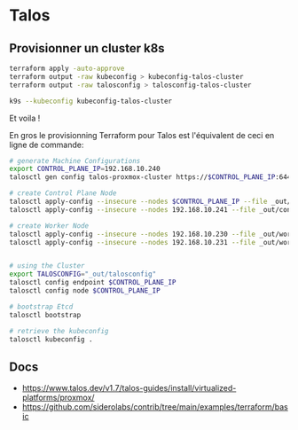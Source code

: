 # Talos

## Provisionner un cluster k8s

```sh
terraform apply -auto-approve
terraform output -raw kubeconfig > kubeconfig-talos-cluster
terraform output -raw talosconfig > talosconfig-talos-cluster

k9s --kubeconfig kubeconfig-talos-cluster
```

Et voila !

En gros le provisionning Terraform pour Talos est l'équivalent de ceci en ligne de commande:

```sh
# generate Machine Configurations
export CONTROL_PLANE_IP=192.168.10.240
talosctl gen config talos-proxmox-cluster https://$CONTROL_PLANE_IP:6443 --output-dir _out --force

# create Control Plane Node
talosctl apply-config --insecure --nodes $CONTROL_PLANE_IP --file _out/controlplane.yaml
talosctl apply-config --insecure --nodes 192.168.10.241 --file _out/controlplane.yaml

# create Worker Node
talosctl apply-config --insecure --nodes 192.168.10.230 --file _out/worker.yaml
talosctl apply-config --insecure --nodes 192.168.10.231 --file _out/worker.yaml


# using the Cluster
export TALOSCONFIG="_out/talosconfig"
talosctl config endpoint $CONTROL_PLANE_IP
talosctl config node $CONTROL_PLANE_IP

# bootstrap Etcd
talosctl bootstrap

# retrieve the kubeconfig
talosctl kubeconfig .
```

## Docs

* <https://www.talos.dev/v1.7/talos-guides/install/virtualized-platforms/proxmox/>
* <https://github.com/siderolabs/contrib/tree/main/examples/terraform/basic>